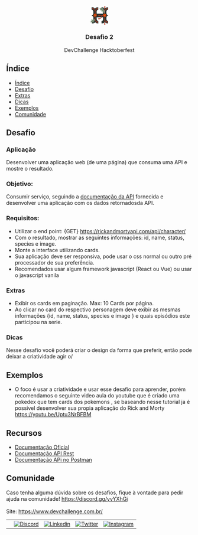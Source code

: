 <br />
<p align="center">

  <img width="10%" align="center" src="../../recursos/icon.svg"/>
  
  <h3 align="center">Desafio 2</h3>

  <p align="center">
   DevChallenge Hacktoberfest
  </p>

## Índice

- [Índice](#índice)
- [Desafio](#desafio)
- [Extras](#extras)
- [Dicas](#dicas)
- [Exemplos](#exemplos)
- [Comunidade](#comunidade)

## Desafio 

### Aplicação
Desenvolver uma aplicação web (de uma página) que consuma uma API e mostre o resultado.

### Objetivo: 
Consumir serviço, seguindo a [documentação da API](https://rickandmortyapi.com/documentation/#introduction) fornecida e desenvolver uma aplicação com os dados retornadosda API.

### Requisitos:
- Utilizar o end point: {GET} https://rickandmortyapi.com/api/character/
- Com o resultado, mostrar as seguintes informações: id, name, status, species e image.
- Monte a interface utilizando cards.
- Sua aplicação deve ser responsiva, pode usar o css normal ou outro pré processador de sua preferência.
- Recomendados usar algum framework javascript (React ou Vue) ou usar o javascript vanila

### Extras
- Exibir os cards em paginação. Max: 10 Cards por página.
- Ao clicar no card do respectivo personagem deve exibir as mesmas informações {id, name, status, species e image } e quais episódios este participou na serie.


### Dicas
Nesse desafio você poderá criar o design da forma que preferir, então pode deixar a criatividade agir o/

## Exemplos
- O foco é usar a criatividade e usar esse desafio para aprender, porém recomendamos o seguinte video aula do youtube que é criado uma pokedex que tem cards dos pokemons , se baseando nesse tutorial ja é possivel desenvolver sua propia aplicação do Rick and Morty
https://youtu.be/Uptu3NrBFBM

## Recursos
- [Documentação Oficial](https://rickandmortyapi.com/)
- [Documentação API Rest](https://rickandmortyapi.com/documentation/#rest) 
- [Documentação APi no Postman](https://documenter.getpostman.com/view/11174370/SztHXkfz)


## Comunidade
Caso tenha alguma dúvida sobre os desafios, fique à vontade para pedir ajuda na comunidade! https://discord.gg/yvYXhGj <br>
<br>
Site: https://www.devchallenge.com.br/ <br>

<table style="border-color:transparent">
    <th>
        <td><a href="https://discord.gg/yvYXhGj"><img src="https://cdn3.iconfinder.com/data/icons/discord/64/discord_20-512.png" width="30px" height="30px" alt="Discord">      </a></td>
    <td><a href="https://www.linkedin.com/company/devchallenge/"><img src="https://image.flaticon.com/icons/svg/1384/1384014.svg" width="30px" height="30px"                alt="Linkedin"></a></td>
    <td><a href="https://twitter.com/dev_challenge"><img src="https://cdn3.iconfinder.com/data/icons/picons-social/57/43-twitter-512.png" width="30px" height="30px"        alt="Twitter"></a</td>
    <td><a href="https://www.instagram.com/devchallenge/"><img src="https://cdn4.iconfinder.com/data/icons/picons-social/57/38-instagram-3-512.png" width="30px"            height="30px" alt="Instagram"></a></td>
    </th>
</table>


